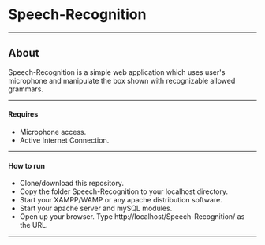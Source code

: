 # Speech-Recognition

----

## About

Speech-Recognition is a simple web application which uses user's microphone and manipulate the box shown with recognizable allowed grammars.

----

#### Requires

* Microphone access.
* Active Internet Connection.

----

#### How to run

* Clone/download this repository.
* Copy the folder Speech-Recognition to your localhost directory.
* Start your XAMPP/WAMP or any apache distribution software.
* Start your apache server and mySQL modules.
* Open up your browser. Type http://localhost/Speech-Recognition/ as the URL.

----